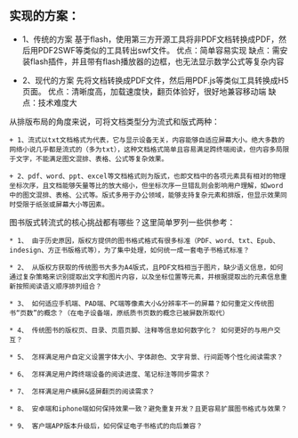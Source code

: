 ## 实现的方案：

- 1、传统的方案
    基于flash，使用第三方开源工具将非PDF文档转换成PDF，然后用PDF2SWF等类似的工具转出swf文件。
    优点：简单容易实现
    缺点：需安装flash插件，并且带有flash播放器的边框，也无法显示数学公式等复杂内容
    
- 2、现代的方案
    先将文档转换成PDF文件，然后用PDF.js等类似工具转换成H5页面。
    优点：清晰度高，加载速度快，翻页体验好，很好地兼容移动端
    缺点：技术难度大


从排版布局的角度来说，可将文档类型分为流式和版式两种：

    + 1、流式以txt文档格式为代表，它与显示设备无关，内容能够自适应屏幕大小。绝大多数的网络小说几乎都是流式的（多为txt），这种文档格式简单且容易满足跨终端阅读，但内容多局限于文字，不能满足图文混排、表格、公式等复杂效果。
    
    + 2、pdf、word、ppt、excel等文档格式则为版式，也即文档中的各项元素具有相对的物理坐标次序，且文档能够矢量等比的放大缩小，但坐标次序一旦错乱则会影响用户理解，如word中的图文混排、表格、公式等。版式多用于办公领域，能够支持复杂元素和排版，但显示效果同时受限于纸张或屏幕大小等因素。


图书版式转流式的核心挑战都有哪些？这里简单罗列一些供参考：

    * 1、 由于历史原因，版权方提供的图书格式格式有很多标准（PDF、word、txt、Epub、indesign、方正书版格式等），为了集中处理，如何统一成一套电子书格式标准？
    
    * 2、 从版权方获取的传统图书大多为A4版式，且PDF文档相当于图片，缺少语义信息，如何通过复杂策略来识别提取出文字和图片内容，以及坐标位置等元素，并根据提取出的元素信息重新按照阅读语义顺序排列组合？
    
    * 3、 如何适应手机端、PAD端、PC端等像素大小&分辨率不一的屏幕？如何重定义传统图书“页数”的概念？（在电子设备端，原纸质书页数的概念已被屏数所取代）
    
    * 4、 传统图书的版权页、目录、页眉页脚、注释等信息如何数字化？ 如何更好的与用户交互？
    
    * 5、 怎样满足用户自定义设置字体大小、字体颜色、文字背景、行间距等个性化阅读需求？
    
    * 6、 怎样满足用户跨终端设备的阅读进度、笔记标注等同步需求？
    
    * 7、 怎样满足用户横屏&竖屏翻页的阅读需求？
    
    * 8、 安卓端和iphone端如何保持效果一致？避免重复开发？且更容易扩展图书格式与效果？
    
    * 9、 客户端APP版本升级后，如何保证电子书格式的向后兼容？

